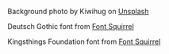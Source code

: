 Background photo by Kiwihug on [Unsplash](https://unsplash.com/photos/3gifzboyZk0)

Deutsch Gothic font from [Font Squirrel](https://www.fontsquirrel.com/fonts/Deutsch-Gothic?q%5Bterm%5D=medieval&q%5Bsearch_check%5D=Y)

Kingsthings Foundation font from [Font Squirrel](https://www.fontsquirrel.com/fonts/Kingthings-Foundation?q%5Bterm%5D=medieval&q%5Bsearch_check%5D=Y)
